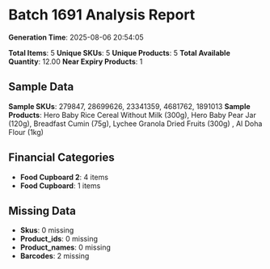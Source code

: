# Batch 1691 Analysis Report

**Generation Time**: 2025-08-06 20:54:05

**Total Items**: 5
**Unique SKUs**: 5
**Unique Products**: 5
**Total Available Quantity**: 12.00
**Near Expiry Products**: 1

## Sample Data
**Sample SKUs**: 279847, 28699626, 23341359, 4681762, 1891013
**Sample Products**: Hero Baby Rice Cereal Without Milk (300g), Hero Baby Pear Jar (120g), Breadfast Cumin (75g), Lychee Granola Dried Fruits (300g) , Al Doha Flour (1kg)

## Financial Categories
- **Food Cupboard 2**: 4 items
- **Food Cupboard**: 1 items

## Missing Data
- **Skus**: 0 missing
- **Product_ids**: 0 missing
- **Product_names**: 0 missing
- **Barcodes**: 2 missing
